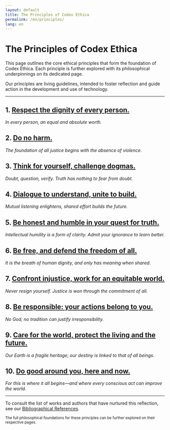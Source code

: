```yaml
---
layout: default
title: The Principles of Codex Ethica
permalink: /en/principles/
lang: en
---
```


# The Principles of Codex Ethica

This page outlines the core ethical principles that form the foundation of Codex Ethica. Each principle is further explored with its philosophical underpinnings on its dedicated page.

Our principles are living guidelines, intended to foster reflection and guide action in the development and use of technology.

---

## 1. [Respect the dignity of every person.](/en/principles/respect-dignity/)
*In every person, an equal and absolute worth.*

## 2. [Do no harm.](/en/principles/do-no-harm/)
*The foundation of all justice begins with the absence of violence.*

## 3. [Think for yourself, challenge dogmas.](/en/principles/think-for-yourself/)
*Doubt, question, verify. Truth has nothing to fear from doubt.*

## 4. [Dialogue to understand, unite to build.](/en/principles/dialogue-to-understand/)
*Mutual listening enlightens, shared effort builds the future.*

## 5. [Be honest and humble in your quest for truth.](/en/principles/be-honest-humble/)
*Intellectual humility is a form of clarity. Admit your ignorance to learn better.*

## 6. [Be free, and defend the freedom of all.](/en/principles/be-free-defend-freedom/)
*It is the breath of human dignity, and only has meaning when shared.*

## 7. [Confront injustice, work for an equitable world.](/en/principles/confront-injustice/)
*Never resign yourself. Justice is won through the commitment of all.*

## 8. [Be responsible: your actions belong to you.](/en/principles/be-responsible/)
*No God, no tradition can justify irresponsibility.*

## 9. [Care for the world, protect the living and the future.](/en/principles/care-for-world/)
*Our Earth is a fragile heritage; our destiny is linked to that of all beings.*

## 10. [Do good around you, here and now.](/en/principles/do-good-around-you/)
*For this is where it all begins—and where every conscious act can improve the world.*

---

To consult the list of works and authors that have nurtured this reflection, see our [Bibliographical References](/en/references/).

<p class="text-center mt-4">
  <small>The full philosophical foundations for these principles can be further explored on their respective pages.</small>
</p>
